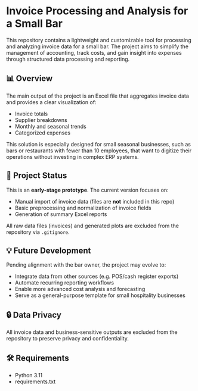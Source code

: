# Invoice Processing and Analysis for a Small Bar

This repository contains a lightweight and customizable tool for processing and analyzing invoice data for a small bar. The project aims to simplify the management of accounting, track costs, and gain insight into expenses through structured data processing and reporting.

## 📊 Overview

The main output of the project is an Excel file that aggregates invoice data and provides a clear visualization of:

- Invoice totals  
- Supplier breakdowns  
- Monthly and seasonal trends  
- Categorized expenses  

This solution is especially designed for small seasonal businesses, such as bars or restaurants with fewer than 10 employees, that want to digitize their operations without investing in complex ERP systems.

## 🚧 Project Status

This is an **early-stage prototype**. The current version focuses on:

- Manual import of invoice data (files are **not** included in this repo)  
- Basic preprocessing and normalization of invoice fields  
- Generation of summary Excel reports  

All raw data files (invoices) and generated plots are excluded from the repository via `.gitignore`.

## 💡 Future Development

Pending alignment with the bar owner, the project may evolve to:

- Integrate data from other sources (e.g. POS/cash register exports)  
- Automate recurring reporting workflows  
- Enable more advanced cost analysis and forecasting  
- Serve as a general-purpose template for small hospitality businesses 


## 🔒 Data Privacy

All invoice data and business-sensitive outputs are excluded from the repository to preserve privacy and confidentiality.

## 🛠️ Requirements
- Python 3.11
- requirements.txt  